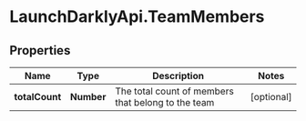 # LaunchDarklyApi.TeamMembers

## Properties

Name | Type | Description | Notes
------------ | ------------- | ------------- | -------------
**totalCount** | **Number** | The total count of members that belong to the team | [optional] 


